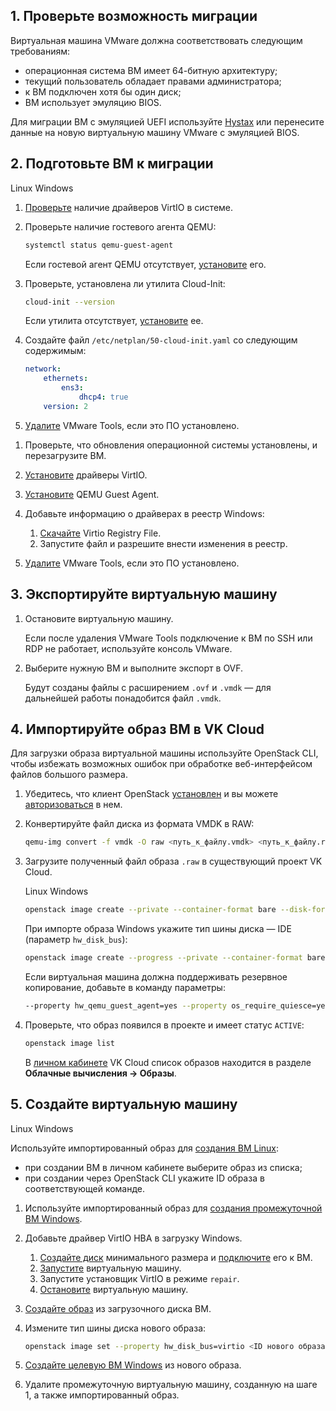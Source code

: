 ## 1. Проверьте возможность миграции

Виртуальная машина VMware должна соответствовать следующим требованиям:

- операционная система ВМ имеет 64-битную архитектуру;
- текущий пользователь обладает правами администратора;
- к ВМ подключен хотя бы один диск;
- ВМ использует эмуляцию BIOS.

<info>

Для миграции ВМ с эмуляцией UEFI используйте [Hystax](/ru/additionals/hystax/migration) или перенесите данные на новую виртуальную машину VMware с эмуляцией BIOS.

</info>

## 2. Подготовьте ВМ к миграции

<tabs>
<tablist>
<tab>Linux</tab>
<tab>Windows</tab>
</tablist>
<tabpanel>

1. [Проверьте](https://www.tencentcloud.com/document/product/213/9929) наличие драйверов VirtIO в системе.
2. Проверьте наличие гостевого агента QEMU:

   ```bash
   systemctl status qemu-guest-agent
   ```

   Если гостевой агент QEMU отсутствует, [установите](https://pve.proxmox.com/wiki/Qemu-guest-agent) его.
3. Проверьте, установлена ли утилита Cloud-Init:

   ```bash
   cloud-init --version
   ```

   Если утилита отсутствует, [установите](https://www.ibm.com/docs/ru/powervc-cloud/2.0.0?topic=init-installing-configuring-cloud-linux) ее.
4. Создайте файл `/etc/netplan/50-cloud-init.yaml` со следующим содержимым:

   ```yaml
   network:
       ethernets:
           ens3:
               dhcp4: true
       version: 2
   ```

5. [Удалите](https://docs.vmware.com/en/VMware-Tools/12.0.0/com.vmware.vsphere.vmwaretools.doc/GUID-6F7BE33A-3B8A-4C57-9C35-656CE05BE22D.html) VMware Tools, если это ПО установлено.

</tabpanel>
<tabpanel>

1. Проверьте, что обновления операционной системы установлены, и перезагрузите ВМ.
2. [Установите](https://github.com/virtio-win/virtio-win-pkg-scripts/blob/master/README.md) драйверы VirtIO.
3. [Установите](https://pve.proxmox.com/wiki/Qemu-guest-agent) QEMU Guest Agent.
4. Добавьте информацию о драйверах в реестр Windows:

   1. [Скачайте](http://migration.platform9.com.s3-us-west-1.amazonaws.com/virtio.reg) Virtio Registry File.
   2. Запустите файл и разрешите внести изменения в реестр.

5. [Удалите](https://docs.vmware.com/en/VMware-Tools/12.0.0/com.vmware.vsphere.vmwaretools.doc/GUID-6F7BE33A-3B8A-4C57-9C35-656CE05BE22D.html) VMware Tools, если это ПО установлено.

</tabpanel>
</tabs>

## 3. Экспортируйте виртуальную машину

1. Остановите виртуальную машину.

   <info>

   Если после удаления VMware Tools подключение к ВМ по SSH или RDP не работает, используйте консоль VMware.

   </info>
2. Выберите нужную ВМ и выполните экспорт в OVF.

   Будут созданы файлы с расширением `.ovf` и `.vmdk` — для дальнейшей работы понадобится файл `.vmdk`.

## 4. Импортируйте образ ВМ в VK Cloud

Для загрузки образа виртуальной машины используйте OpenStack CLI, чтобы избежать возможных ошибок при обработке веб-интерфейсом файлов большого размера.

1. Убедитесь, что клиент OpenStack [установлен](/ru/base/account/project/cli/setup) и вы можете [авторизоваться](/ru/base/account/project/cli/authorization) в нем.
2. Конвертируйте файл диска из формата VMDK в RAW:

   ```bash
   qemu-img convert -f vmdk -O raw <путь_к_файлу.vmdk> <путь_к_файлу.raw>
   ```

3. Загрузите полученный файл образа `.raw` в существующий проект VK Cloud.

   <tabs>
   <tablist>
   <tab>Linux</tab>
   <tab>Windows</tab>
   </tablist>

   <tabpanel>

   ```bash
   openstack image create --private --container-format bare --disk-format raw --property store=s3 --file <путь_к_файлу.raw> <название образа>
   ```

   </tabpanel>
   <tabpanel>

   При импорте образа Windows укажите тип шины диска — IDE (параметр `hw_disk_bus`):

   ```bash
   openstack image create --progress --private --container-format bare --disk-format raw <путь_к_файлу.raw> --property store=s3 --property os_type=windows --property hw_disk_bus=ide --min-disk 40 <название образа>
   ```

   </tabpanel>
   </tabs>

   Если виртуальная машина должна поддерживать резервное копирование, добавьте в команду параметры:

   ```bash
   --property hw_qemu_guest_agent=yes --property os_require_quiesce=yes
   ```

4. Проверьте, что образ появился в проекте и имеет статус `ACTIVE`:

   ```bash
   openstack image list
   ```

   В [личном кабинете](https://mcs.mail.ru/app/) VK Cloud список образов находится в разделе **Облачные вычисления → Образы**.

## 5. Создайте виртуальную машину

<tabs>
<tablist>
<tab>Linux</tab>
<tab>Windows</tab>
</tablist>

<tabpanel>

Используйте импортированный образ для [создания ВМ Linux](/ru/base/iaas/instructions/vm/vm-create#sozdayte-vm):

- при создании ВМ в личном кабинете выберите образ из списка;
- при создании через OpenStack CLI укажите ID образа в соответствующей команде.

</tabpanel>

<tabpanel>

1. Используйте импортированный образ для [создания промежуточной ВМ Windows](/ru/base/iaas/instructions/vm/vm-create#sozdayte-vm).
2. Добавьте драйвер VirtIO HBA в загрузку Windows.

   1. [Создайте диск](/ru/base/iaas/instructions/vm-volumes#sozdanie-diska) минимального размера и [подключите](/ru/base/iaas/instructions/vm-volumes#podklyuchenie-diska-k-vm) его к ВМ.
   2. [Запустите](/ru/base/iaas/instructions/vm/vm-manage#zapusk--ostanovka--perezagruzka-vm) виртуальную машину.
   3. Запустите установщик VirtIO в режиме `repair`.
   4. [Остановите](/ru/base/iaas/instructions/vm/vm-manage#zapusk--ostanovka--perezagruzka-vm) виртуальную машину.
3. [Создайте образ](/ru/base/iaas/instructions/vm-images/vm-images-manage#sozdanie-obraza) из загрузочного диска ВМ.
4. Измените тип шины диска нового образа:

   ```bash
   openstack image set --property hw_disk_bus=virtio <ID нового образа>
   ```

5. [Создайте целевую ВМ Windows](/ru/base/iaas/instructions/vm/vm-create#sozdayte-vm) из нового образа.
6. Удалите промежуточную виртуальную машину, созданную на шаге 1, а также импортированный образ.

</tabpanel>
</tabs>
